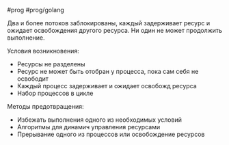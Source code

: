 #prog #prog/golang  

Два и более потоков заблокированы, каждый задерживает ресурс и ожидает освобождения другого ресурса. Ни один не может продолжить выполнение.

Условия возникновения:
- Ресурсы не разделены
- Ресурс не может быть отобран у процесса, пока сам себя не освободит
- Каждый процесс задерживает и ожидает освобожд ресурса
- Набор процессов в цикле

Методы предотвращения:
- Избежать выполнения одного из необходимых условий
- Алгоритмы для динамич управления ресурсами
- Прерывание одного из процессов или освобождение ресурсов